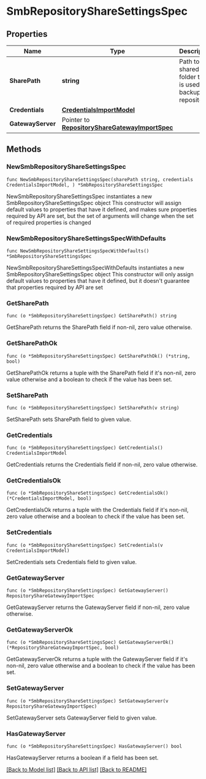 # SmbRepositoryShareSettingsSpec

## Properties

Name | Type | Description | Notes
------------ | ------------- | ------------- | -------------
**SharePath** | **string** | Path to the shared folder that is used as a backup repository. | 
**Credentials** | [**CredentialsImportModel**](CredentialsImportModel.md) |  | 
**GatewayServer** | Pointer to [**RepositoryShareGatewayImportSpec**](RepositoryShareGatewayImportSpec.md) |  | [optional] 

## Methods

### NewSmbRepositoryShareSettingsSpec

`func NewSmbRepositoryShareSettingsSpec(sharePath string, credentials CredentialsImportModel, ) *SmbRepositoryShareSettingsSpec`

NewSmbRepositoryShareSettingsSpec instantiates a new SmbRepositoryShareSettingsSpec object
This constructor will assign default values to properties that have it defined,
and makes sure properties required by API are set, but the set of arguments
will change when the set of required properties is changed

### NewSmbRepositoryShareSettingsSpecWithDefaults

`func NewSmbRepositoryShareSettingsSpecWithDefaults() *SmbRepositoryShareSettingsSpec`

NewSmbRepositoryShareSettingsSpecWithDefaults instantiates a new SmbRepositoryShareSettingsSpec object
This constructor will only assign default values to properties that have it defined,
but it doesn't guarantee that properties required by API are set

### GetSharePath

`func (o *SmbRepositoryShareSettingsSpec) GetSharePath() string`

GetSharePath returns the SharePath field if non-nil, zero value otherwise.

### GetSharePathOk

`func (o *SmbRepositoryShareSettingsSpec) GetSharePathOk() (*string, bool)`

GetSharePathOk returns a tuple with the SharePath field if it's non-nil, zero value otherwise
and a boolean to check if the value has been set.

### SetSharePath

`func (o *SmbRepositoryShareSettingsSpec) SetSharePath(v string)`

SetSharePath sets SharePath field to given value.


### GetCredentials

`func (o *SmbRepositoryShareSettingsSpec) GetCredentials() CredentialsImportModel`

GetCredentials returns the Credentials field if non-nil, zero value otherwise.

### GetCredentialsOk

`func (o *SmbRepositoryShareSettingsSpec) GetCredentialsOk() (*CredentialsImportModel, bool)`

GetCredentialsOk returns a tuple with the Credentials field if it's non-nil, zero value otherwise
and a boolean to check if the value has been set.

### SetCredentials

`func (o *SmbRepositoryShareSettingsSpec) SetCredentials(v CredentialsImportModel)`

SetCredentials sets Credentials field to given value.


### GetGatewayServer

`func (o *SmbRepositoryShareSettingsSpec) GetGatewayServer() RepositoryShareGatewayImportSpec`

GetGatewayServer returns the GatewayServer field if non-nil, zero value otherwise.

### GetGatewayServerOk

`func (o *SmbRepositoryShareSettingsSpec) GetGatewayServerOk() (*RepositoryShareGatewayImportSpec, bool)`

GetGatewayServerOk returns a tuple with the GatewayServer field if it's non-nil, zero value otherwise
and a boolean to check if the value has been set.

### SetGatewayServer

`func (o *SmbRepositoryShareSettingsSpec) SetGatewayServer(v RepositoryShareGatewayImportSpec)`

SetGatewayServer sets GatewayServer field to given value.

### HasGatewayServer

`func (o *SmbRepositoryShareSettingsSpec) HasGatewayServer() bool`

HasGatewayServer returns a boolean if a field has been set.


[[Back to Model list]](../README.md#documentation-for-models) [[Back to API list]](../README.md#documentation-for-api-endpoints) [[Back to README]](../README.md)


